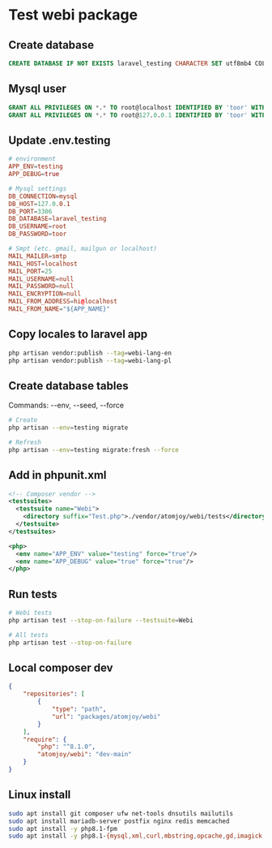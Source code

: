# Test webi package

## Create database

```sql
CREATE DATABASE IF NOT EXISTS laravel_testing CHARACTER SET utf8mb4 COLLATE utf8mb4_unicode_ci;
```

## Mysql user

```sql
GRANT ALL PRIVILEGES ON *.* TO root@localhost IDENTIFIED BY 'toor' WITH GRANT OPTION;
GRANT ALL PRIVILEGES ON *.* TO root@127.0.0.1 IDENTIFIED BY 'toor' WITH GRANT OPTION;
```

## Update .env.testing

```conf
# environment
APP_ENV=testing
APP_DEBUG=true

# Mysql settings
DB_CONNECTION=mysql
DB_HOST=127.0.0.1
DB_PORT=3306
DB_DATABASE=laravel_testing
DB_USERNAME=root
DB_PASSWORD=toor

# Smpt (etc. gmail, mailgun or localhost)
MAIL_MAILER=smtp
MAIL_HOST=localhost
MAIL_PORT=25
MAIL_USERNAME=null
MAIL_PASSWORD=null
MAIL_ENCRYPTION=null
MAIL_FROM_ADDRESS=hi@localhost
MAIL_FROM_NAME="${APP_NAME}"
```

## Copy locales to laravel app

```sh
php artisan vendor:publish --tag=webi-lang-en
php artisan vendor:publish --tag=webi-lang-pl
```

## Create database tables

Commands: --env, --seed, --force

```sh
# Create
php artisan --env=testing migrate

# Refresh
php artisan --env=testing migrate:fresh --force
```

## Add in phpunit.xml

```xml
<!-- Composer vendor -->
<testsuites>
  <testsuite name="Webi">
    <directory suffix="Test.php">./vendor/atomjoy/webi/tests</directory>
  </testsuite>
</testsuites>

<php>
  <env name="APP_ENV" value="testing" force="true"/>
  <env name="APP_DEBUG" value="true" force="true"/>
</php>
```

## Run tests

```sh
# Webi tests
php artisan test --stop-on-failure --testsuite=Webi

# All tests
php artisan test --stop-on-failure
```

## Local composer dev

```json
{
	"repositories": [
		{
			"type": "path",
			"url": "packages/atomjoy/webi"
		}
	],
	"require": {
		"php": "^8.1.0",
		"atomjoy/webi": "dev-main"
	}
}
```

## Linux install

```sh
sudo apt install git composer ufw net-tools dnsutils mailutils
sudo apt install mariadb-server postfix nginx redis memcached
sudo apt install -y php8.1-fpm
sudo apt install -y php8.1-{mysql,xml,curl,mbstring,opcache,gd,imagick,imap,bcmath,bz2,zip,intl,redis,memcache,memcached}
```
